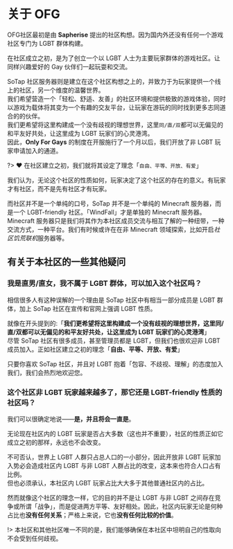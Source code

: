 # 关于 OFG

OFG社区最初是由 **Sapherise** 提出的社区构想。因为国内外还没有任何一个游戏社区专门为 LGBT 群体构建。

在社区成立之初，是为了创立一个以 LGBT 人士为主要玩家群体的游戏社区。让同样兴趣爱好的 Gay 伙伴们一起玩耍和交流。

 SoTap 社区服务器则是建立在这个社区构想之上的，并致力于为玩家提供一个线上的社区，另一个维度的温馨世界。  
 我们希望营造一个「轻松、舒适、友善」的社区环境和提供极致的游戏体验，同时以游戏为载体将其变为一个有趣的交友平台，让玩家在游玩的同时找到更多志同道合的的伙伴。  
 我们更希望将这里构建成一个没有歧视的理想世界，这里`同/直/双`都可以无偏见的和平友好共处，让这里成为 LGBT 玩家们的心灵港湾。  
 因此，**Only For Gays** 的制度在开服施行了一个月以后，我们开放了非 LGBT 玩家申请加入的通道。

?> ❤️ 在社区建立之初，我们就将其设定了理念「`自由、平等、开放、有爱`」

我们认为，无论这个社区的性质如何，玩家决定了这个社区的存在的意义。有玩家才有社区，而不是先有社区才有玩家。

而社区并不是一个单纯的口号，SoTap 并不是一个单纯的 Minecraft 服务器，而是一个 LGBT-friendly 社区。「WindFall」才是单独的 Minecraft 服务器。Minecraft 服务器只是我们将其作为本社区成员交流与相互了解的一种纽带，一种交流方式，一种平台。我们有时候或许在在非 Minecraft 领域探索，比如开启*社区饥荒联机*服务器等。

## 有关于本社区的一些其他疑问

### 我是直男/直女，我不属于 LGBT 群体，可以加入这个社区吗？

相信很多人有这种误解的一个理由是 SoTap 社区中有相当一部分成员是 LGBT 群体，加上 SoTap 社区在宣传和官网上强调 LGBT 性质。

就像在开头提到的:「**我们更希望将这里构建成一个没有歧视的理想世界，这里同/直/双都可以无偏见的和平友好共处，让这里成为 LGBT 玩家们的心灵港湾**」  
尽管 SoTap 社区有很多成员，甚至管理员都是 LGBT，但我们也很欢迎非 LGBT 成员加入。正如社区建立之初的理念「**自由、平等、开放、有爱**」  

只要你喜欢 SoTap 社区，并且对 LGBT 抱着「包容、不歧视、理解」的态度加入我们，我们会热烈地欢迎您。

### 这个社区非 LGBT 玩家越来越多了，那它还是 LGBT-friendly 性质的社区吗？

我们可以很确定地说——**是，并且将会一直是**。  

无论现在社区内的 LGBT 玩家是否占大多数（这也并不重要），社区的性质正如它成立之初的那样，永远也不会改变。

不可否认，世界上 LGBT 人群只占总人口的一小部分，因此开放非 LGBT 玩家加入势必会造成社区内 LGBT 与非 LGBT 人群占比的改变，这本来也符合人口占有比例。  
但也必须承认，本社区内 LGBT 玩家占比大大多于其他普通社区内的占比。

然而就像这个社区的理念一样，它的目的并不是让 LGBT 与非 LGBT 之间存在竞争或所谓「战争」，而是促进两方平等、友好相处。因此，社区内玩家无论是何种占比也**没有任何关系**；严格上来说，它也**没有任何比较的价值**。

!> 本社区和其他社区唯一不同的是，我们能够确保在本社区中坦明自己的性取向不会受到任何歧视。
